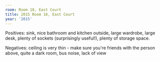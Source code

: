 ```yaml
---
room: Room 18, East Court
title: 2015 Room 18, East Court
year: '2015'
---
```


Positives: sink, nice bathroom and kitchen outside, large wardrobe, large desk, plenty of sockets (surprisingly useful!), plenty of storage space.

Negatives: ceiling is very thin - make sure you're friends with the person above, quite a dark room, bus noise, lack of view